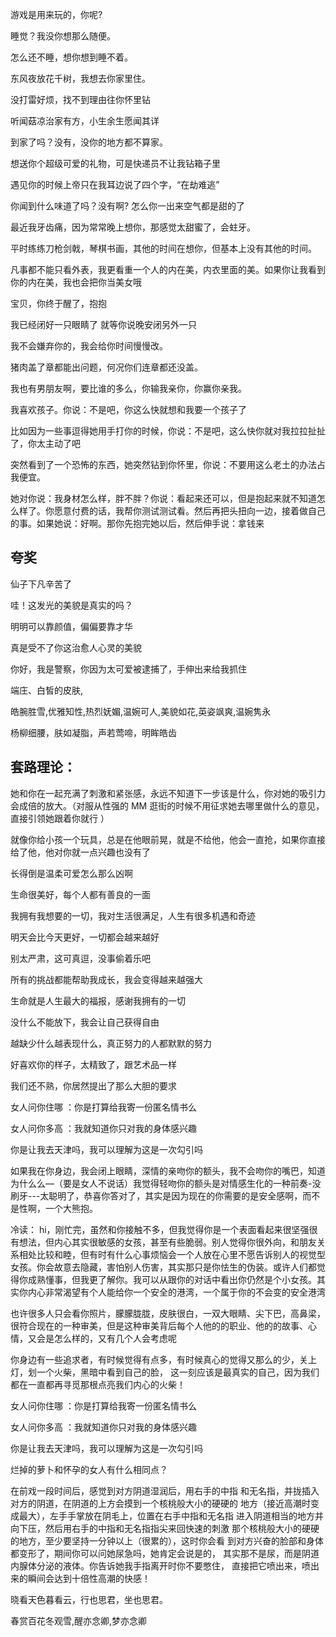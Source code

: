 游戏是用来玩的，你呢?

睡觉？我没你想那么随便。  

怎么还不睡，想你想到睡不着。

东风夜放花千树，我想去你家里住。

没打雷好烦，找不到理由往你怀里钻

听闻菇凉治家有方，小生余生愿闻其详

到家了吗？没有，没你的地方都不算家。

想送你个超级可爱的礼物，可是快递员不让我钻箱子里

遇见你的时候上帝只在我耳边说了四个字，“在劫难逃”

你闻到什么味道了吗？没有啊?  怎么你一出来空气都是甜的了

最近我牙齿痛，因为常常晚上想你，那感觉太甜蜜了，会蛀牙。

平时练练刀枪剑戟，琴棋书画，其他的时间在想你，但基本上没有其他的时间。  

凡事都不能只看外表，我更看重一个人的内在美，内衣里面的美。如果你让我看到你的内在美，我也会把你当美女哦  





宝贝，你终于醒了，抱抱

我已经闭好一只眼睛了 就等你说晚安闭另外一只

 

我不会嫌弃你的，我会给你时间慢慢改。  

猪肉盖了章都能出问题，何况你们连章都还没盖。  

我也有男朋友啊，要比谁的多么，你输我亲你，你赢你亲我。  



我喜欢孩子。你说：不是吧，你这么快就想和我要一个孩子了  

比如因为一些事逗得她用手打你的时候，你说：不是吧，这么快你就对我拉拉扯扯了，你太主动了吧  

突然看到了一个恐怖的东西，她突然钻到你怀里，你说：不要用这么老土的办法占我便宜。  



她对你说：我身材怎么样，胖不胖？你说：看起来还可以，但是抱起来就不知道怎么样了。你愿意付费的话，我帮你测试测试看。然后再把头扭向一边，接着做自己的事。如果她说：好啊。那你先抱完她以后，然后伸手说：拿钱来  







## 夸奖

仙子下凡辛苦了 

哇！这发光的美貌是真实的吗？

明明可以靠颜值，偏偏要靠才华

真是受不了你这治愈人心灵的美貌

你好，我是警察，你因为太可爱被逮捕了，手伸出来给我抓住



端庄、白皙的皮肤,



皓腕胜雪,优雅知性,热烈妩媚,温婉可人,美貌如花,英姿飒爽,温婉隽永

杨柳细腰，肤如凝脂，声若莺啼，明眸皓齿







## 套路理论：

她和你在一起充满了刺激和紧张感，永远不知道下一步该是什么，你对她的吸引力会成倍的放大。（对服从性强的 MM 逛街的时候不用征求她去哪里做什么的意见，直接引领她跟着你就行  ）



就像你给小孩一个玩具，总是在他眼前晃，就是不给他，他会一直抢，如果你直接给了他，他对你就一点兴趣也没有了  





长得倒是温柔可爱怎么那么凶啊  



生命很美好，每个人都有善良的一面

我拥有我想要的一切，我对生活很满足，人生有很多机遇和奇迹

明天会比今天更好，一切都会越来越好

别太严肃，这可真逗，没事偷着乐吧

所有的挑战都能帮助我成长，我会变得越来越强大

生命就是人生最大的福报，感谢我拥有的一切

没什么不能放下，我会让自己获得自由



越缺少什么越表现什么，真正努力的人都默默的努力  



好喜欢你的样子，太精致了，跟艺术品一样  

我们还不熟，你居然提出了那么大胆的要求  

女人问你住哪 ：你是打算给我寄一份匿名情书么  

女人问你多高 ：我就知道你只对我的身体感兴趣  

你是让我去天津吗，我可以理解为这是一次勾引吗  





如果我在你身边，我会闭上眼睛，深情的亲吻你的额头，我不会吻你的嘴巴，知道为什么么—（要是女人不说话）我觉得轻吻你的额头是对情感生化的一种前奏-没刷牙---太聪明了，恭喜你答对了，其实是因为现在的你需要的是安全感啊，而不是性啊，一个大熊抱。



冷读： hi，刚忙完，虽然和你接触不多，但我觉得你是一个表面看起来很坚强很有想法，但内心其实很敏感的女孩，甚至有些脆弱。别人觉得你很外向，和朋友关系相处比较和睦，但有时有什么心事烦恼会一个人放在心里不愿告诉别人的视觉型女孩。你会故意去隐藏，害怕别人伤害，其实那只是你怯生的伪装。或许人们都觉得你成熟懂事，但我更了解你。我可以从跟你的对话中看出你仍然是个小女孩。其实你内心非常渴望有个人能给你一个安全的港湾，一个属于你的不会变的安全港湾  



也许很多人只会看你照片，朦朦胧胧，皮肤很白，一双大眼睛、尖下巴，高鼻梁，很符合现在的一种审美，但是这种审美背后每个人他的的职业、他的的故事、心情，又会是怎么样的，又有几个人会考虑呢  



你身边有一些追求者，有时候觉得有点多，有时候真心的觉得又那么的少，关上灯，划一个火柴，黑暗中看到自己的脸， 这一刻应该是最真实的自己，因为我们都在一直都再寻觅那根点亮我们内心的火柴！  



女人问你住哪 ：你是打算给我寄一份匿名情书么  

女人问你多高 ：我就知道你只对我的身体感兴趣  

你是让我去天津吗，我可以理解为这是一次勾引吗  



烂掉的萝卜和怀孕的女人有什么相同点？  





在前戏一段时间后，感觉到对方阴道湿润后，用右手的中指
和无名指，并拢插入对方的阴道，在阴道的上方会摸到一个核桃般大小的硬硬的
地方（接近高潮时变成最大），左手手掌放在阴毛上，位置在右手中指和无名指
进入阴道相当的地方并向下压，然后用右手的中指和无名指指尖来回快速的刺激
那个核桃般大小的硬硬的地方，至少要坚持一分钟以上（很累的），这时你会看
到对方兴奋的脸部和身体都变形了，期间你可以问她尿急吗，她肯定会说是的，
其实那不是尿，而是阴道内腺体分泌的液体。你告诉她我手指离开时你不要憋住，
直接把它喷出来，喷出来的瞬间会达到十倍性高潮的快感！



晓看天色暮看云，行也思君，坐也思君。

春赏百花冬观雪,醒亦念卿,梦亦念卿